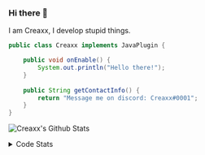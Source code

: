 ### Hi there 👋

I am Creaxx, I develop stupid things. 

```java
public class Creaxx implements JavaPlugin {

    public void onEnable() {
        System.out.println("Hello there!");
    }
    
    public String getContactInfo() {
        return "Message me on discord: Creaxx#0001";
    }
}
```

![Creaxx's Github Stats](https://github-readme-stats.vercel.app/api?username=CreaxxOG&show_icons=true&theme=dark&count_private=true)

<details>
  <summary>Code Stats</summary>

<!--START_SECTION:waka-->
![Code Time](http://img.shields.io/badge/Code%20Time-1%2C439%20hrs%2011%20mins-blue)

![Lines of code](https://img.shields.io/badge/From%20Hello%20World%20I%27ve%20Written-788.8%20thousand%20lines%20of%20code-blue)

**🐱 My GitHub Data** 

> 📦 104.4 kB Used in GitHub's Storage 
 > 
> 🏆 2,754 Contributions in the Year 2023
 > 
> 🚫 Not Opted to Hire
 > 
> 📜 4 Public Repositories 
 > 
> 🔑 4 Private Repositories 
 > 
**I'm a Night 🦉** 

```text
🌞 Morning                459 commits         ██░░░░░░░░░░░░░░░░░░░░░░░   07.02 % 
🌆 Daytime                2722 commits        ██████████░░░░░░░░░░░░░░░   41.62 % 
🌃 Evening                3201 commits        ████████████░░░░░░░░░░░░░   48.94 % 
🌙 Night                  158 commits         █░░░░░░░░░░░░░░░░░░░░░░░░   02.42 % 
```
📅 **I'm Most Productive on Saturday** 

```text
Monday                   826 commits         ███░░░░░░░░░░░░░░░░░░░░░░   12.63 % 
Tuesday                  905 commits         ███░░░░░░░░░░░░░░░░░░░░░░   13.84 % 
Wednesday                953 commits         ████░░░░░░░░░░░░░░░░░░░░░   14.57 % 
Thursday                 1026 commits        ████░░░░░░░░░░░░░░░░░░░░░   15.69 % 
Friday                   628 commits         ██░░░░░░░░░░░░░░░░░░░░░░░   09.60 % 
Saturday                 1101 commits        ████░░░░░░░░░░░░░░░░░░░░░   16.83 % 
Sunday                   1101 commits        ████░░░░░░░░░░░░░░░░░░░░░   16.83 % 
```


📊 **This Week I Spent My Time On** 

```text
💬 Programming Languages: 
Java                     9 hrs 28 mins       ██████████████████████░░░   87.15 % 
Kotlin                   57 mins             ██░░░░░░░░░░░░░░░░░░░░░░░   08.80 % 
XML                      26 mins             █░░░░░░░░░░░░░░░░░░░░░░░░   04.00 % 
YAML                     0 secs              ░░░░░░░░░░░░░░░░░░░░░░░░░   00.03 % 
GitIgnore file           0 secs              ░░░░░░░░░░░░░░░░░░░░░░░░░   00.01 % 

🔥 Editors: 
IntelliJ                 10 hrs 52 mins      █████████████████████████   100.00 % 
```

**I Mostly Code in Java** 

```text
Java                     59 repos            ███████████████████░░░░░░   75.64 % 
Kotlin                   10 repos            ███░░░░░░░░░░░░░░░░░░░░░░   12.82 % 
TypeScript               4 repos             █░░░░░░░░░░░░░░░░░░░░░░░░   05.13 % 
CSS                      2 repos             █░░░░░░░░░░░░░░░░░░░░░░░░   02.56 % 
EJS                      1 repo              ░░░░░░░░░░░░░░░░░░░░░░░░░   01.28 % 
```




 Last Updated on 15/08/2023 12:32:51 UTC
<!--END_SECTION:waka-->
</details>
